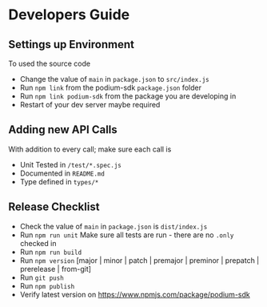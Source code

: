# Developers Guide

## Settings up Environment

To used the source code
- Change the value of `main` in `package.json` to `src/index.js`
- Run `npm link` from the podium-sdk `package.json` folder  
- Run `npm link podium-sdk` from the package you are developing in
- Restart of your dev server maybe required

## Adding new API Calls

With addition to every call; make sure each call is 
- Unit Tested in `/test/*.spec.js`
- Documented in `README.md`
- Type defined in `types/*`

## Release Checklist

- Check the value of `main` in `package.json` is `dist/index.js`
- Run `npm run unit` Make sure all tests are run - there are no `.only` checked in
- Run `npm run build`
- Run `npm version` [major | minor | patch | premajor | preminor | prepatch | prerelease | from-git]
- Run `git push`
- Run `npm publish`
- Verify latest version on https://www.npmjs.com/package/podium-sdk